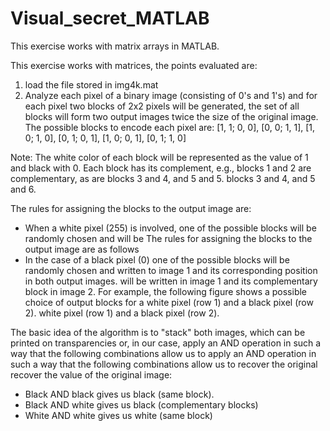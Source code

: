 # Visual_secret_MATLAB
This exercise works with matrix arrays in MATLAB.

This exercise works with matrices, the points evaluated are: 
1) load the file stored in img4k.mat
2) Analyze each pixel of a binary image (consisting of 0's and 1's) and for each pixel two blocks of 2x2 pixels will be generated, the set of all blocks will form two output images twice the size of the original image.
The possible blocks to encode each pixel are:
[1, 1; 0, 0], [0, 0; 1, 1], [1, 0; 1, 0], [0, 1; 0, 1], [1, 0; 0, 1], [0, 1; 1, 0]


Note: The white color of each block will be represented as the value of 1 and black with 0. Each block has its complement, e.g., blocks 1 and 2 are complementary, as are blocks 3 and 4, and 5 and 5. 
blocks 3 and 4, and 5 and 6.

The rules for assigning the blocks to the output image are:
- When a white pixel (255) is involved, one of the possible blocks will be randomly chosen and will be 
The rules for assigning the blocks to the output image are as follows
- In the case of a black pixel (0) one of the possible blocks will be randomly chosen and written to image 1 and its corresponding position in both output images. 
will be written in image 1 and its complementary block in image 2.
For example, the following figure shows a possible choice of output blocks for a white pixel (row 1) and a black pixel (row 2). white pixel (row 1) and a black pixel (row 2).

The basic idea of the algorithm is to "stack" both images, which can be printed on transparencies or, in our case, apply an AND operation in such a way that the following combinations allow us to 
apply an AND operation in such a way that the following combinations allow us to recover the original 
recover the value of the original image:
- Black AND black gives us black (same block).
- Black AND white gives us black (complementary blocks)
- White AND white gives us white (same block)
